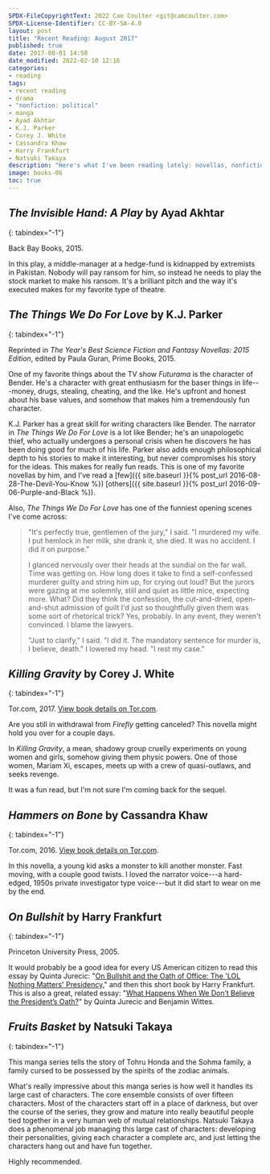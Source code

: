 ```yaml
---
SPDX-FileCopyrightText: 2022 Cam Coulter <git@camcoulter.com>
SPDX-License-Identifier: CC-BY-SA-4.0
layout: post
title: "Recent Reading: August 2017"
published: true
date: 2017-08-01 14:50
date_modified: 2022-02-10 12:16
categories:
- reading
tags:
- recent reading
- drama
- "nonfiction: political"
- manga
- Ayad Akhtar
- K.J. Parker
- Corey J. White
- Cassandra Khaw
- Harry Frankfurt
- Natsuki Takaya
description: "Here's what I've been reading lately: novellas, nonfiction, and manga."
image: books-06
toc: true
---
```


## <cite>The Invisible Hand: A Play</cite> by Ayad Akhtar
{: tabindex="-1"}

<p class="bookinfo">Back Bay Books, 2015.</p>

In this play, a middle-manager at a hedge-fund is kidnapped by extremists in Pakistan. Nobody will pay ransom for him, so instead he needs to play the stock market to make his ransom. It's a brilliant pitch and the way it's executed makes for my favorite type of theatre.

## <cite>The Things We Do For Love</cite> by K.J. Parker
{: tabindex="-1"}

<p class="bookinfo">Reprinted in <cite>The Year's Best Science Fiction and Fantasy Novellas: 2015 Edition</cite>, edited by Paula Guran, Prime Books, 2015.</p>

One of my favorite things about the TV show <cite>Futurama</cite> is the character of Bender. He's a character with great enthusiasm for the baser things in life---money, drugs, stealing, cheating, and the like. He's upfront and honest about his base values, and somehow that makes him a tremendously fun character.

K.J. Parker has a great skill for writing characters like Bender. The narrator in <cite>The Things We Do For Love</cite> is a lot like Bender; he's an unapologetic thief, who actually undergoes a personal crisis when he discovers he has been doing good for much of his life. Parker also adds enough philosophical depth to his stories to make it interesting, but never compromises his story for the ideas. This makes for really fun reads. This is one of my favorite novellas by him, and I've read a [few]({{ site.baseurl }}{% post_url 2016-08-28-The-Devil-You-Know %}) [others]({{ site.baseurl }}{% post_url 2016-09-06-Purple-and-Black %}).

Also, <cite>The Things We Do For Love</cite> has one of the funniest opening scenes I've come across:

<blockquote>

<p>"It's perfectly true, gentlemen of the jury," I said. "I murdered my wife. I put hemlock in her milk, she drank it, she died. It was no accident. I did it on purpose."</p>

<p>I glanced nervously over their heads at the sundial on the far wall. Time was getting on. How long does it take to find a self-confessed murderer guilty and string him up, for crying out loud? But the jurors were gazing at me solemnly, still and quiet as little mice, expecting more. What? Did they think the confession, the cut-and-dried, open-and-shut admission of guilt I'd just so thoughtfully given them was some sort of rhetorical trick? Yes, probably. In any event, they weren't convinced. I blame the lawyers.</p>

<p>"Just to clarify," I said. "I did it. The mandatory sentence for murder is, I believe, death." I lowered my head. "I rest my case."</p>

</blockquote>

## <cite>Killing Gravity</cite> by Corey J. White
{: tabindex="-1"}

<p class="bookinfo">Tor.com, 2017. <a href="http://publishing.tor.com/killinggravity-coreyjwhite/9780765395085/">View book details on Tor.com</a>.</p>

Are you still in withdrawal from <cite>Firefly</cite> getting canceled? This novella might hold you over for a couple days.

In <cite>Killing Gravity</cite>, a mean, shadowy group cruelly experiments on young women and girls, somehow giving them physic powers. One of those women, Mariam Xi, escapes, meets up with a crew of quasi-outlaws, and seeks revenge.

It was a fun read, but I'm not sure I'm coming back for the sequel.

## <cite>Hammers on Bone</cite> by Cassandra Khaw
{: tabindex="-1"}

<p class="bookinfo">Tor.com, 2016. <a href="http://publishing.tor.com/hammersonbone-cassandrakhaw/9780765392701/">View book details on Tor.com</a>.</p>

In this novella, a young kid asks a monster to kill another monster. Fast moving, with a couple good twists. I loved the narrator voice---a hard-edged, 1950s private investigator type voice---but it did start to wear on me by the end.

## <cite>On Bullshit</cite> by Harry Frankfurt
{: tabindex="-1"}

<p class="bookinfo">Princeton University Press, 2005.</p>

It would probably be a good idea for every US American citizen to read this essay by Quinta Jurecic: "[On Bullshit and the Oath of Office: The 'LOL Nothing Matters' Presidency](https://www.lawfareblog.com/bullshit-and-oath-office-lol-nothing-matters-presidency)," and then this short book by Harry Frankfurt. This is also a great, related essay: "[What Happens When We Don’t Believe the President’s Oath?](https://www.lawfareblog.com/what-happens-when-we-dont-believe-presidents-oath)" by Quinta Jurecic and Benjamin Wittes.

## <cite>Fruits Basket</cite> by Natsuki Takaya
{: tabindex="-1"}

This manga series tells the story of Tohru Honda and the Sohma family, a family cursed to be possessed by the spirits of the zodiac animals.

What's really impressive about this manga series is how well it handles its large cast of characters. The core ensemble consists of over fifteen characters. Most of the characters start off in a place of darkness, but over the course of the series, they grow and mature into really beautiful people tied together in a very human web of mutual relationships. Natsuki Takaya does a phenomenal job managing this large cast of characters: developing their personalities, giving each character a complete arc, and just letting the characters hang out and have fun together.

Highly recommended.
